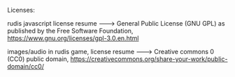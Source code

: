 Licenses:

rudis javascript license resume ---> General Public License (GNU GPL) as published by the Free Software Foundation, https://www.gnu.org/licenses/gpl-3.0.en.html

images/audio in rudis game, license resume --->  Creative commons 0 (CC0) public domain, https://creativecommons.org/share-your-work/public-domain/cc0/
